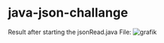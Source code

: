 # java-json-challange

Result after starting the jsonRead.java File: ![grafik](https://user-images.githubusercontent.com/70229671/180400624-d24c1fb7-7465-4bda-85fc-fa42799cdc09.png)
